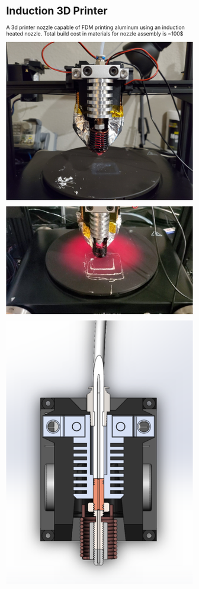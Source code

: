 # Induction 3D Printer
A 3d printer nozzle capable of FDM printing aluminum using an induction heated nozzle. Total build cost in materials for nozzle assembly is ~100$

![Screenshot](Screenshot3.jpg)

![Screenshot](Screenshot.jpg)

![Screenshot](Screenshot2.PNG)


